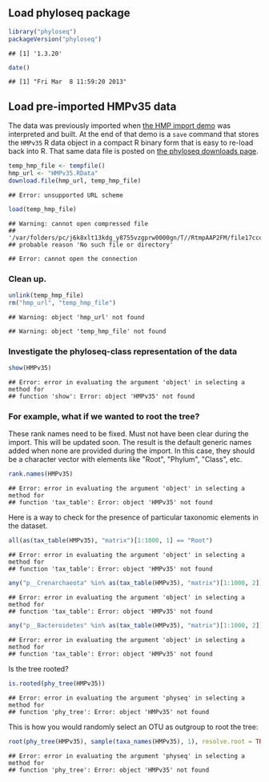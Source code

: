
<link href="http://joey711.github.com/phyloseq/markdown.css" rel="stylesheet"></link>

## Load phyloseq package

```r
library("phyloseq")
packageVersion("phyloseq")
```

```
## [1] '1.3.20'
```

```r
date()
```

```
## [1] "Fri Mar  8 11:59:20 2013"
```


## Load pre-imported HMPv35 data
The data was previously imported when [the HMP import demo](HMP_import_example.html) was interpreted and built. At the end of that demo is a `save` command that stores the `HMPv35` R data object in a compact R binary form that is easy to re-load back into R. That same data file is posted on [the phyloseq downloads page]("http://cloud.github.com/downloads/joey711/phyloseq/").

```r
temp_hmp_file <- tempfile()
hmp_url <- "HMPv35.RData"
download.file(hmp_url, temp_hmp_file)
```

```
## Error: unsupported URL scheme
```

```r
load(temp_hmp_file)
```

```
## Warning: cannot open compressed file
## '/var/folders/pc/j6k8xlt13kdg_y8755vzgprw0000gn/T//RtmpAAP2FM/file17cce2f5fcbb',
## probable reason 'No such file or directory'
```

```
## Error: cannot open the connection
```


### Clean up.

```r
unlink(temp_hmp_file)
rm("hmp_url", "temp_hmp_file")
```

```
## Warning: object 'hmp_url' not found
```

```
## Warning: object 'temp_hmp_file' not found
```


### Investigate the phyloseq-class representation of the data

```r
show(HMPv35)
```

```
## Error: error in evaluating the argument 'object' in selecting a method for
## function 'show': Error: object 'HMPv35' not found
```


### For example, what if we wanted to root the tree?
These rank names need to be fixed. Must not have been clear during the import. This will be updated soon. The result is the default generic names added when none are provided during the import. In this case, they should be a character vector with elements like "Root", "Phylum", "Class", etc.


```r
rank.names(HMPv35)
```

```
## Error: error in evaluating the argument 'object' in selecting a method for
## function 'tax_table': Error: object 'HMPv35' not found
```


Here is a way to check for the presence of particular taxonomic elements in the dataset.

```r
all(as(tax_table(HMPv35), "matrix")[1:1000, 1] == "Root")
```

```
## Error: error in evaluating the argument 'object' in selecting a method for
## function 'tax_table': Error: object 'HMPv35' not found
```

```r
any("p__Crenarchaeota" %in% as(tax_table(HMPv35), "matrix")[1:1000, 2])
```

```
## Error: error in evaluating the argument 'object' in selecting a method for
## function 'tax_table': Error: object 'HMPv35' not found
```

```r
any("p__Bacteroidetes" %in% as(tax_table(HMPv35), "matrix")[1:1000, 2])
```

```
## Error: error in evaluating the argument 'object' in selecting a method for
## function 'tax_table': Error: object 'HMPv35' not found
```


Is the tree rooted?

```r
is.rooted(phy_tree(HMPv35))
```

```
## Error: error in evaluating the argument 'physeq' in selecting a method for
## function 'phy_tree': Error: object 'HMPv35' not found
```


This is how you would randomly select an OTU as outgroup to root the tree:

```r
root(phy_tree(HMPv35), sample(taxa_names(HMPv35), 1), resolve.root = TRUE)
```

```
## Error: error in evaluating the argument 'physeq' in selecting a method for
## function 'phy_tree': Error: object 'HMPv35' not found
```

